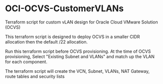 # OCI-OCVS-CustomerVLANs
Terraform script for custom vLAN design for Oracle Cloud VMware Solution (OCVS)

This terraform script is designed to deploy OCVS in a smaller CIDR allocation then the default /22 allocation.

Run this terraform script before OCVS provisioning. At the time of OCVS provisioning, Select "Existing Subnet and VLANs" and match up the VLAN for each component.

The terraform script will create the VCN, Subnet, VLANs, NAT Gateway, route tables and security lists

 